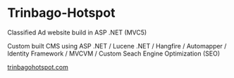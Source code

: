 # Trinbago-Hotspot
Classified Ad website build in ASP .NET (MVC5)

Custom built CMS using ASP .NET / Lucene .NET / Hangfire / Automapper / Identity Framework / MVCVM / Custom Seach Engine Optimization (SEO)

[trinbagohotspot.com](https://trinbagohotspot.com)

